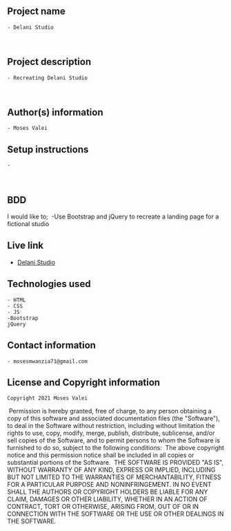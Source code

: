## Project name
    - Delani Studio
​
## Project description
    - Recreating Delani Studio
  
​
## Author(s) information
    - Moses Valei
  
## Setup instructions
    - 
​
## BDD
   I would like to;
​
    -Use Bootstrap and jQuery to recreate a landing page for a fictional studio
  
## Live link
   -  [Delani Studio](https://github.com/Mosesvalei/Delani-Studio)
​
## Technologies used
    - HTML
    - CSS
    - JS
    -Bootstrap
    jQuery
  
## Contact information
    - mosesmwanzia71@gmail.com
  
## License and Copyright information
    Copyright 2021 Moses Valei
​
    Permission is hereby granted, free of charge, to any person obtaining a copy of this software and associated documentation files (the "Software"), to deal in the Software without restriction, including without limitation the rights to use, copy, modify, merge, publish, distribute, sublicense, and/or sell copies of the Software, and to permit persons to whom the Software is furnished to do so, subject to the following conditions:
​
    The above copyright notice and this permission notice shall be included in all copies or substantial portions of the Software.
​
    THE SOFTWARE IS PROVIDED "AS IS", WITHOUT WARRANTY OF ANY KIND, EXPRESS OR IMPLIED, INCLUDING BUT NOT LIMITED TO THE WARRANTIES OF MERCHANTABILITY, FITNESS FOR A PARTICULAR PURPOSE AND NONINFRINGEMENT. IN NO EVENT SHALL THE AUTHORS OR COPYRIGHT HOLDERS BE LIABLE FOR ANY CLAIM, DAMAGES OR OTHER LIABILITY, WHETHER IN AN ACTION OF CONTRACT, TORT OR OTHERWISE, ARISING FROM, OUT OF OR IN CONNECTION WITH THE SOFTWARE OR THE USE OR OTHER DEALINGS IN THE SOFTWARE.
